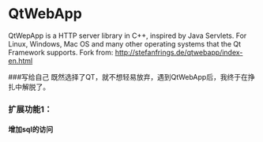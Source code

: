﻿# QtWebApp
QtWepApp is a HTTP server library in C++, inspired by Java Servlets. For Linux, Windows, Mac OS and many other operating systems that the Qt Framework supports. Fork from: http://stefanfrings.de/qtwebapp/index-en.html

###写给自己
既然选择了QT，就不想轻易放弃，遇到QtWebApp后，我终于在挣扎中解脱了。

### 扩展功能1：
#### 增加sql的访问

